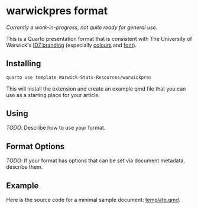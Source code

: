 # warwickpres format

*Currently a work-in-progress, not quite ready for general use.*

This is a Quarto presentation format that is consistent with The University of Warwick's [ID7 branding](https://id7.warwick.ac.uk) (especially [colours](https://id7.warwick.ac.uk/components/colour-palette/) and [font](https://warwick.ac.uk/services/its/servicessupport/web/sitebuilder2/id7/faqs/fonts/)).

## Installing

```bash
quarto use template Warwick-Stats-Resources/warwickpres
```

This will install the extension and create an example qmd file that you can use as a starting place for your article.

## Using

*TODO*: Describe how to use your format.

## Format Options

*TODO*: If your format has options that can be set via document metadata, describe them.

## Example

Here is the source code for a minimal sample document: [template.qmd](template.qmd).
